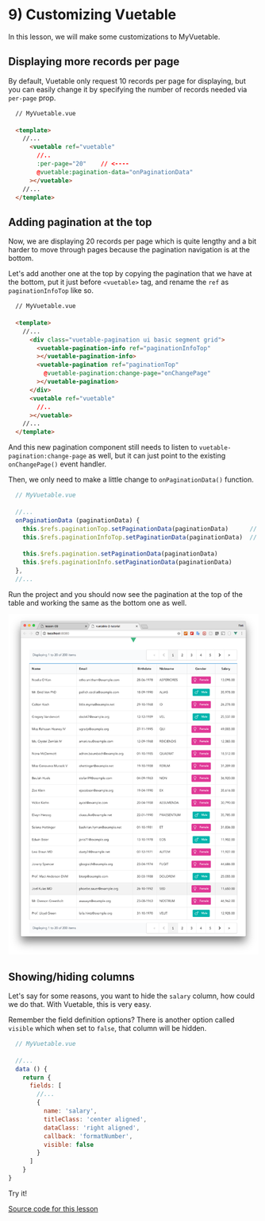 # 9) Customizing Vuetable

In this lesson, we will make some customizations to MyVuetable.

## Displaying more records per page

By default, Vuetable only request 10 records per page for displaying, but you can easily change it by specifying the number of records needed via `per-page` prop.

```html
  // MyVuetable.vue

  <template>
    //...
      <vuetable ref="vuetable"
        //..
        :per-page="20"    // <----
        @vuetable:pagination-data="onPaginationData"
      ></vuetable>
    //...
  </template>
```

## Adding pagination at the top

Now, we are displaying 20 records per page which is quite lengthy and a bit harder to move through pages because the pagination navigation is at the bottom.

Let's add another one at the top by copying the pagination that we have at the bottom, put it just before `<vuetable>` tag, and rename the `ref` as `paginationInfoTop` like so.

```html
  // MyVuetable.vue

  <template>
    //...
      <div class="vuetable-pagination ui basic segment grid">
        <vuetable-pagination-info ref="paginationInfoTop"
        ></vuetable-pagination-info>
        <vuetable-pagination ref="paginationTop"
          @vuetable-pagination:change-page="onChangePage"
        ></vuetable-pagination>
      </div>
      <vuetable ref="vuetable"
        //..
      ></vuetable>
    //...
  </template>
```

And this new pagination component still needs to listen to `vuetable-pagination:change-page` as well, but it can just point to the existing `onChangePage()` event handler.

Then, we only need to make a little change to `onPaginationData()` function.
```javascript
  // MyVuetable.vue

  //...
  onPaginationData (paginationData) {
    this.$refs.paginationTop.setPaginationData(paginationData)      // <----
    this.$refs.paginationInfoTop.setPaginationData(paginationData)  // <----

    this.$refs.pagination.setPaginationData(paginationData)
    this.$refs.paginationInfo.setPaginationData(paginationData)
  },
  //...
```

Run the project and you should now see the pagination at the top of the table and working the same as the bottom one as well.

  ![image](./images/09-1.png)

## Showing/hiding columns

Let's say for some reasons, you want to hide the `salary` column, how could we do that. With Vuetable, this is very easy.

Remember the field definition options? There is another option called `visible` which when set to `false`, that column will be hidden.
```javascript
  // MyVuetable.vue

  //...
  data () {
    return {
      fields: [
        //...
        {
          name: 'salary',
          titleClass: 'center aligned',
          dataClass: 'right aligned',
          callback: 'formatNumber',
          visible: false
        }
      ]
    }
}
```

Try it!

[Source code for this lesson](https://github.com/ratiw/vuetable-2-tutorial/tree/lesson-9)
